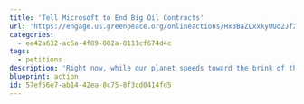 ```yaml
---
title: 'Tell Microsoft to End Big Oil Contracts'
url: 'https://engage.us.greenpeace.org/onlineactions/Hx3BaZLxxkyUUo2Jfzsk7w2'
categories:
  - ee42a632-ac6a-4f89-802a-8111cf674d4c
tags:
  - petitions
description: 'Right now, while our planet speeds toward the brink of the climate crisis, Microsoft is putting its foot on the accelerator. As oil and gas profits continue to fall, giant oil corporations have turned to cloud computing and artificial intelligence (AI) to answer their problems. Microsoft promises companies like ExxonMobil that its analytical tools and other AI technologies will help them discover and pump even more oil at a lower cost. This Greenpeace petition will let Microsoft know this is not acceptable.'
blueprint: action
id: 57ef56e7-ab14-42ea-8c75-8f3cd0414fd5
---
```

